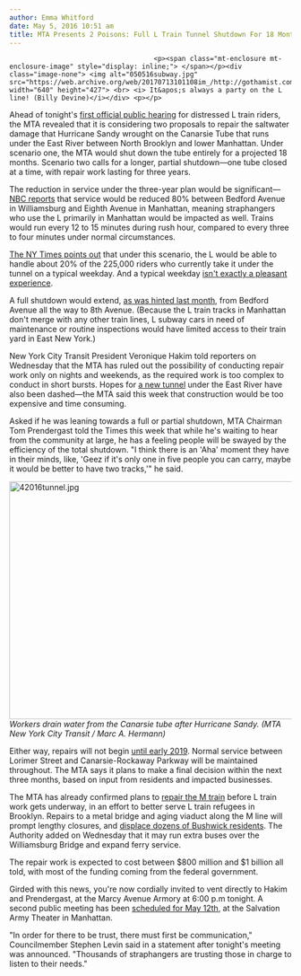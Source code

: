 ```yaml
---
author: Emma Whitford
date: May 5, 2016 10:51 am
title: MTA Presents 2 Poisons: Full L Train Tunnel Shutdown For 18 Months, Or Partial Shutdown For 3 Years
---
```


	
										<p><span class="mt-enclosure mt-enclosure-image" style="display: inline;"> </span></p><div class="image-none"> <img alt="050516subway.jpg" src="https://web.archive.org/web/20170713101108im_/http://gothamist.com/attachments/nyc_arts_john/050516subway.jpg" width="640" height="427"> <br> <i> It&apos;s always a party on the L line! (Billy Devine)</i></div> <p></p>

<p>Ahead of tonight&apos;s <a href="https://web.archive.org/web/20170713101108/http://gothamist.com/2016/04/19/l_train_primal_scream_therapy.php">first official public hearing</a> for distressed L train riders, the MTA revealed that it is considering two proposals to repair the saltwater damage that Hurricane Sandy wrought on the Canarsie Tube that runs under the East River between North Brooklyn and lower Manhattan. Under scenario one, the MTA would shut down the tube entirely for a projected 18 months. Scenario two calls for a longer, partial shutdown&#x2014;one tube closed at a time, with repair work lasting for three years. </p>

<p>The reduction in service under the three-year plan would be significant&#x2014;<a href="https://web.archive.org/web/20170713101108/http://www.nbcnewyork.com/news/local/L-Train-Tunnel-Repairs-Shutdown-Plans-Brooklyn-Manhattan-MTA-378204061.html">NBC reports</a> that service would be reduced 80% between Bedford Avenue in Williamsburg and Eighth Avenue in Manhattan, meaning straphangers who use the L primarily in Manhattan would be impacted as well. Trains would run every 12 to 15 minutes during rush hour, compared to every three to four minutes under normal circumstances. </p>

<p><a href="https://web.archive.org/web/20170713101108/http://www.nytimes.com/2016/05/05/nyregion/shutdown-or-less-service-mta-weighs-2-options-for-l-train-project.html?_r=0">The NY Times points out</a> that under this scenario, the L would be able to handle about 20% of the 225,000 riders who currently take it under the tunnel on a typical weekday. And a typical weekday <a href="https://web.archive.org/web/20170713101108/http://gothamist.com/2016/04/04/l_train_loser_not_good.php">isn&apos;t exactly a pleasant experience</a>.</p>

<p>A full shutdown would extend, <a href="https://web.archive.org/web/20170713101108/http://gothamist.com/2016/04/04/williamsburg_l_train_why_god.php">as was hinted last month</a>, from Bedford Avenue all the way to 8th Avenue. (Because the L train tracks in Manhattan don&apos;t merge with any other train lines, L subway cars in need of maintenance or routine inspections would have limited access to their train yard in East New York.) </p>

<p>New York City Transit President Veronique Hakim told reporters on Wednesday that the MTA has ruled out the possibility of conducting repair work only on nights and weekends, as the required work is too complex to conduct in short bursts. Hopes for <a href="https://web.archive.org/web/20170713101108/http://gothamist.com/2016/02/25/new_l_train_tunnel_or_revolution.php">a new tunnel</a> under the East River have also been dashed&#x2014;the MTA said this week that construction would be too expensive and time consuming.  </p>

<p>Asked if he was leaning towards a full or partial shutdown, MTA Chairman Tom Prendergast told the Times this week that while he&apos;s waiting to hear from the community at large, he has a feeling people will be swayed by the efficiency of the total shutdown. &quot;I think there is an &apos;Aha&apos; moment they have in their minds, like, &apos;Geez if it&apos;s only one in five people you can carry, maybe it would be better to have two tracks,&apos;&quot; he said. </p>

<p><span class="mt-enclosure mt-enclosure-image" style="display: inline;"> </span></p><div class="image-none"> <img alt="42016tunnel.jpg" src="https://web.archive.org/web/20170713101108im_/http://gothamist.com/attachments/nyc_ewhitford/42016tunnel.jpg" width="640" height="424"> <br> <i> Workers drain water from the Canarsie tube after Hurricane Sandy. (MTA New York City Transit / Marc A. Hermann) </i></div> <p></p>

<p>Either way, repairs will not begin <a href="https://web.archive.org/web/20170713101108/http://gothamist.com/2016/04/16/mta_may_start_l_train_tunnel_shutdo.php#photo-1">until early 2019</a>. Normal service between  Lorimer Street and Canarsie-Rockaway Parkway will be maintained throughout. The MTA says it plans to make a final decision within the next three months, based on input from residents and impacted businesses. </p>

<p>The MTA has already confirmed plans to <a href="https://web.archive.org/web/20170713101108/http://gothamist.com/2016/03/18/f_the_m_to_the_l.php">repair the M train</a> before L train work gets underway, in an effort to better serve L train refugees in Brooklyn. Repairs to a metal bridge and aging viaduct along the M line will prompt lengthy closures, and <a href="https://web.archive.org/web/20170713101108/http://gothamist.com/2016/04/18/m_train_bushwick_displaced.php">displace dozens of Bushwick residents</a>. The Authority added on Wednesday that it may run extra buses over the Williamsburg Bridge and expand ferry service. </p>

<p>The repair work is expected to cost between $800 million and $1 billion all told, with most of the funding coming from the federal government. </p>

<p>Girded with this news, you&apos;re now cordially invited to vent directly to Hakim and Prendergast, at the Marcy Avenue Armory at 6:00 p.m tonight. A second public meeting has been <a href="https://web.archive.org/web/20170713101108/http://www.mta.info/news-l-train-canarsie-tunnel-public-meeting/2016/04/19/meeting-marks-beginning-robust-community">scheduled for May 12th</a>, at the Salvation Army Theater in Manhattan. </p>

<p>&quot;In order for there to be trust, there must first be communication,&quot; Councilmember Stephen Levin said in a statement after tonight&apos;s meeting was announced. &quot;Thousands of straphangers are trusting those in charge to listen to their needs.&quot;</p>					
										
									
				
